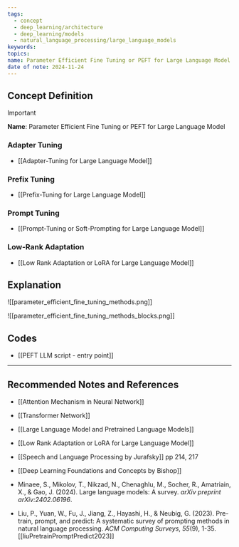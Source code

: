 ```yaml
---
tags:
  - concept
  - deep_learning/architecture
  - deep_learning/models
  - natural_language_processing/large_language_models
keywords: 
topics: 
name: Parameter Efficient Fine Tuning or PEFT for Large Language Model
date of note: 2024-11-24
---
```


## Concept Definition

>[!important]
>**Name**: Parameter Efficient Fine Tuning or PEFT for Large Language Model




### Adapter Tuning

- [[Adapter-Tuning for Large Language Model]]

### Prefix Tuning

- [[Prefix-Tuning for Large Language Model]]

### Prompt Tuning

- [[Prompt-Tuning or Soft-Prompting for Large Language Model]]


### Low-Rank Adaptation

- [[Low Rank Adaptation or LoRA for Large Language Model]]


## Explanation

![[parameter_efficient_fine_tuning_methods.png]]

![[parameter_efficient_fine_tuning_methods_blocks.png]]

## Codes

- [[PEFT LLM script  - entry point]]



-----------
##  Recommended Notes and References

- [[Attention Mechanism in Neural Network]]
- [[Transformer Network]]
- [[Large Language Model and Pretrained Language Models]]


- [[Low Rank Adaptation or LoRA for Large Language Model]]
- [[Speech and Language Processing by Jurafsky]] pp 214, 217
- [[Deep Learning Foundations and Concepts by Bishop]]
- Minaee, S., Mikolov, T., Nikzad, N., Chenaghlu, M., Socher, R., Amatriain, X., & Gao, J. (2024). Large language models: A survey. _arXiv preprint arXiv:2402.06196_.
- Liu, P., Yuan, W., Fu, J., Jiang, Z., Hayashi, H., & Neubig, G. (2023). Pre-train, prompt, and predict: A systematic survey of prompting methods in natural language processing. _ACM Computing Surveys_, _55_(9), 1-35. [[liuPretrainPromptPredict2023]]